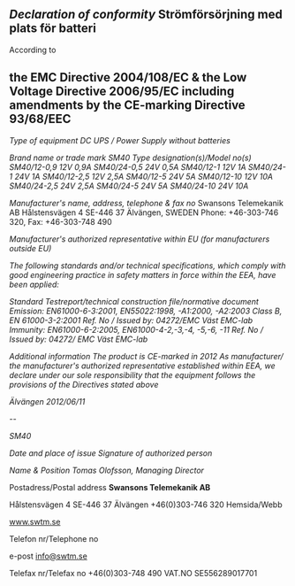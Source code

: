 ## *Declaration of conformity*  **Strömförsörjning med plats för batteri**

According to

## the EMC Directive 2004/108/EC & the Low Voltage Directive 2006/95/EC including amendments by the CE-marking Directive 93/68/EEC

*Type of equipment DC UPS / Power Supply without batteries* 

*Brand name or trade mark SM40 Type designation(s)/Model no(s) SM40/12-0,9 12V 0,9A SM40/24-0,5 24V 0,5A SM40/12-1 12V 1A SM40/24-1 24V 1A SM40/12-2,5 12V 2,5A SM40/12-5 24V 5A SM40/12-10 12V 10A SM40/24-2,5 24V 2,5A SM40/24-5 24V 5A SM40/24-10 24V 10A*

*Manufacturer's name, address, telephone & fax no* Swansons Telemekanik AB Hålstensvägen 4 SE-446 37 Älvängen, SWEDEN Phone: +46-303-746 320, Fax: +46-303-748 490

*Manufacturer's authorized representative within EU (for manufacturers outside EU)*

*The following standards and/or technical specifications, which comply with good engineering practice in safety matters in force within the EEA, have been applied:*

*Standard Testreport/technical construction file/normative document Emission: EN61000-6-3:2001, EN55022:1998, -A1:2000, -A2:2003 Class B, EN 61000-3-2:2001 Ref. No / Issued by: 04272/EMC Väst EMC-lab Immunity: EN61000-6-2:2005, EN61000-4-2,-3,-4, -5,-6, -11 Ref. No / Issued by: 04272/ EMC Väst EMC-lab*

*Additional information The product is CE-marked in 2012 As manufacturer/ the manufacturer's authorized representative established within EEA, we declare under our sole responsibility that the equipment follows the provisions of the Directives stated above*

*Älvängen 2012/06/11*

*--*

 *SM40* 

*Date and place of issue Signature of authorized person*

*Name & Position Tomas Olofsson, Managing Director*

Postadress/Postal address **Swansons Telemekanik AB**

Hålstensvägen 4 SE-446 37 Älvängen +46(0)303-746 320 Hemsida/Webb

www.swtm.se

Telefon nr/Telephone no

e-post info@swtm.se

Telefax nr/Telefax no +46(0)303-748 490 VAT.NO SE556289017701